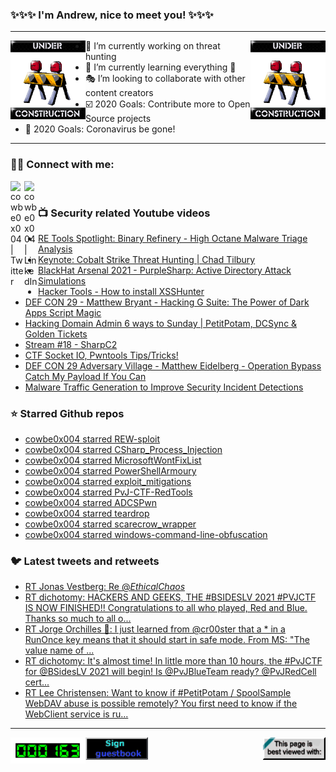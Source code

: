 ### ✨✨✨ I'm Andrew, nice to meet you! ✨✨✨

---
<img align="left" width="120px" src="https://raw.githubusercontent.com/cowbe0x004/cowbe0x004/master/images/image004.gif" />
<img align="right" width="120px" src="https://raw.githubusercontent.com/cowbe0x004/cowbe0x004/master/images/image004.gif" />

- 📖 I’m currently working on threat hunting
- 📘 I’m currently learning everything 🤣
- 🎭 I’m looking to collaborate with other content creators
- ☑️ 2020 Goals: Contribute more to Open Source projects
- 🦠 2020 Goals: Coronavirus be gone!

---

### 🤝🏽 Connect with me:
[<img align="left" alt="cowbe0x004 | Twitter" width="22px" src="https://cdn.jsdelivr.net/npm/simple-icons@v3/icons/twitter.svg" />][twitter]
[<img align="left" alt="cowbe0x004 | LinkedIn" width="22px" src="https://cdn.jsdelivr.net/npm/simple-icons@v3/icons/linkedin.svg" />][linkedin]

<!--
[<img align="left" alt="cowbe0x004.com" width="22px" src="https://raw.githubusercontent.com/iconic/open-iconic/master/svg/globe.svg" />][website]
[<img align="left" alt="cowbe0x004 | YouTube" width="22px" src="https://cdn.jsdelivr.net/npm/simple-icons@v3/icons/youtube.svg" />][youtube]
[<img align="left" alt="cowbe0x004 | Instagram" width="22px" src="https://cdn.jsdelivr.net/npm/simple-icons@v3/icons/instagram.svg" />][instagram]
-->

<br />

### 📺 Security related Youtube videos
<!-- YOUTUBE:START -->
- [RE Tools Spotlight: Binary Refinery - High Octane Malware Triage Analysis](https://www.youtube.com/watch?v=4gTaGfFyMK4)
- [Keynote: Cobalt Strike Threat Hunting | Chad Tilbury](https://www.youtube.com/watch?v=borfuQGrB8g)
- [BlackHat Arsenal 2021 - PurpleSharp: Active Directory Attack Simulations](https://www.youtube.com/watch?v=jvpVgJQPoXw)
- [Hacker Tools - How to install XSSHunter](https://www.youtube.com/watch?v=HF05dr8xhso)
- [DEF CON 29 - Matthew Bryant - Hacking G Suite: The Power of Dark Apps Script Magic](https://www.youtube.com/watch?v=6AsVUS79gLw)
- [Hacking Domain Admin 6 ways to Sunday | PetitPotam, DCSync & Golden Tickets](https://www.youtube.com/watch?v=ZM6-SakrOt8)
- [Stream #18 - SharpC2](https://www.youtube.com/watch?v=Udkmv-sS0TU)
- [CTF Socket IO, Pwntools Tips/Tricks!](https://www.youtube.com/watch?v=bzVIHp49ECU)
- [DEF CON 29 Adversary Village - Matthew Eidelberg - Operation Bypass Catch My Payload If You Can](https://www.youtube.com/watch?v=JXKNdWUs77w)
- [Malware Traffic Generation to Improve Security Incident Detections](https://www.youtube.com/watch?v=c-dpHgBPckM)
<!-- YOUTUBE:END -->

### ⭐ Starred Github repos
<!-- GITHUB_STAR:START -->
- [cowbe0x004 starred REW-sploit](https://github.com/REW-sploit/REW-sploit)
- [cowbe0x004 starred CSharp_Process_Injection](https://github.com/tasox/CSharp_Process_Injection)
- [cowbe0x004 starred MicrosoftWontFixList](https://github.com/cfalta/MicrosoftWontFixList)
- [cowbe0x004 starred PowerShellArmoury](https://github.com/cfalta/PowerShellArmoury)
- [cowbe0x004 starred exploit_mitigations](https://github.com/nccgroup/exploit_mitigations)
- [cowbe0x004 starred PvJ-CTF-RedTools](https://github.com/iDigitalFlame/PvJ-CTF-RedTools)
- [cowbe0x004 starred ADCSPwn](https://github.com/bats3c/ADCSPwn)
- [cowbe0x004 starred teardrop](https://github.com/hackthedev/teardrop)
- [cowbe0x004 starred scarecrow_wrapper](https://github.com/kyleavery/scarecrow_wrapper)
- [cowbe0x004 starred windows-command-line-obfuscation](https://github.com/wietze/windows-command-line-obfuscation)
<!-- GITHUB_STAR:END -->

### 🐦 Latest tweets and retweets
<!-- TWEETS:START -->
- [RT Jonas Vestberg:  Re @_EthicalChaos_](https://twitter.com/bugch3ck/status/1428478301593640966)
- [RT dichotomy: HACKERS AND GEEKS, THE #BSIDESLV 2021 #PVJCTF IS NOW FINISHED!! Congratulations to all who played, Red and Blue. Thanks so much to all o...](https://twitter.com/dichotomy1/status/1421562207079473154)
- [RT Jorge Orchilles 🦄: I just learned from @cr00ster that a * in a RunOnce key means that it should start in safe mode. From MS: "The value name of ...](https://twitter.com/jorgeorchilles/status/1421475888387043342)
- [RT dichotomy: It's almost time!  In little more than 10 hours, the #PvJCTF for @BSidesLV 2021 will begin!    Is @PvJBlueTeam ready?   @PvJRedCell cert...](https://twitter.com/dichotomy1/status/1420923552132370434)
- [RT Lee Christensen: Want to know if #PetitPotam / SpoolSample WebDAV abuse is possible remotely? You first need to know if the WebClient service is ru...](https://twitter.com/tifkin_/status/1419806476353298442)
<!-- TWEETS:END -->

---

[<img align="left" width="120px" src="https://raw.githubusercontent.com/cowbe0x004/cowbe0x004/master/images/visitors.gif" />][visitor]
[<img align="left" alt="Sign My Guestbook" width="100px" src="https://raw.githubusercontent.com/cowbe0x004/cowbe0x004/master/images/sign_guest_book.gif" />][guestbook]
[<img align="right" width="100px" src="https://raw.githubusercontent.com/cowbe0x004/cowbe0x004/master/images/netscape.gif" />][netscape]


[website]: https://cowbe0x004.com
[twitter]: https://twitter.com/cowbe0x004
[youtube]: https://youtube.com/
[instagram]: https://instagram.com/
[linkedin]: https://www.linkedin.com/in/anhuang/
[guestbook]: https://github.com/cowbe0x004/cowbe0x004/issues
[netscape]: https://github.com/cowbe0x004/cowbe0x004
[visitor]: https://github.com/cowbe0x004/cowbe0x004
